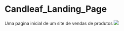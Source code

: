 # Candleaf_Landing_Page
Uma pagina inicial de um site de vendas de produtos
<img src="https://imgur.com/a/LKH2bay">
